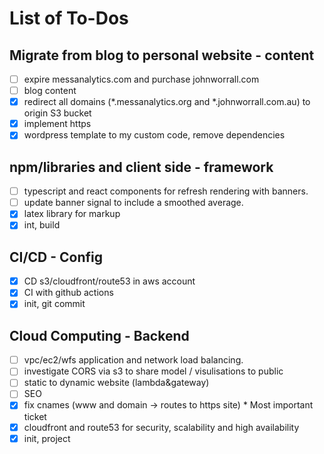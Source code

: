 # List of To-Dos

## Migrate from blog to personal website - content

* [ ] expire messanalytics.com and purchase johnworrall.com
* [ ] blog content
* [x] redirect all domains (\*.messanalytics.org and \*.johnworrall.com.au) to origin S3 bucket
* [x] implement https
* [x] wordpress template to my custom code, remove dependencies

## npm/libraries and client side - framework

* [ ] typescript and react components for refresh rendering with banners.
* [ ] update banner signal to include a smoothed average.
* [x] latex library for markup
* [x] int, build

## CI/CD - Config

* [x] CD s3/cloudfront/route53 in aws account
* [x] CI with github actions
* [x] init, git commit

## Cloud Computing - Backend

* [ ] vpc/ec2/wfs application and network load balancing.
* [ ] investigate CORS via s3 to share model / visulisations to public
* [ ] static to dynamic website (lambda&gateway)
* [ ] SEO
* [x] fix cnames (www and domain -> routes to https site) \* Most important ticket
* [x] cloudfront and route53 for security, scalability and high availability
* [x] init, project